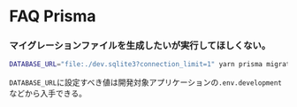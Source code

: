 # FAQ Prisma

### マイグレーションファイルを生成したいが実行してほしくない。

```sh
DATABASE_URL="file:./dev.sqlite3?connection_limit=1" yarn prisma migrate dev --create-only
```

`DATABASE_URL`に設定すべき値は開発対象アプリケーションの`.env.development`などから入手できる。

